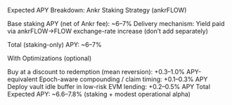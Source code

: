 Expected APY Breakdown:
Ankr Staking Strategy (ankrFLOW)

Base staking APY (net of Ankr fee): ~6–7%
Delivery mechanism: Yield paid via ankrFLOW→FLOW exchange-rate increase (don’t add separately)

Total (staking-only) APY: ~6–7%


With Optimizations (optional)

Buy at a discount to redemption (mean reversion): +0.3–1.0% APY-equivalent
Epoch-aware compounding / claim timing: +0.1–0.3% APY
Deploy vault idle buffer in low-risk EVM lending: +0.2–0.5% APY
Total Expected APY: ~6.6–7.8% (staking + modest operational alpha)
